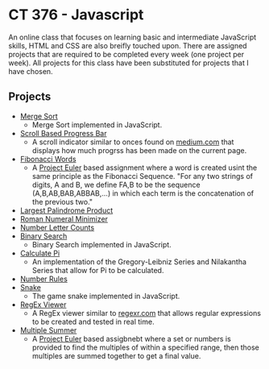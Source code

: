 # CT 376 - Javascript

An online class that focuses on learning basic and intermediate JavaScript skills, HTML and CSS are also breifly touched upon. There are assigned projects that are required to be completed every week (one project per week). All projects for this class have been substituted for projects that I have chosen.

## Projects

- [Merge Sort](https://github.com/ajchili/coursework/blob/master/ct_376/Assignment%201/mergeSort.js)
  - Merge Sort implemented in JavaScript.
- [Scroll Based Progress Bar](https://github.com/ajchili/coursework/tree/master/ct_376/Assignment%202)
  - A scroll indicator similar to onces found on [medium.com](https://medium.com/) that displays how much progrss has been made on the current page.
- [Fibonacci Words](https://github.com/ajchili/coursework/blob/master/ct_376/Assignment%203/fibonacciWords.js)
  - A [Project Euler](https://projecteuler.net/problem=230) based assignment where a word is created usint the same principle as the Fibonacci Sequence. "For any two strings of digits, A and B, we define FA,B to be the sequence (A,B,AB,BAB,ABBAB,...) in which each term is the concatenation of the previous two."
- [Largest Palindrome Product](https://github.com/ajchili/coursework/blob/master/ct_376/Assignment%204/largestPalindromeProduct.js)
- [Roman Numeral Minimizer](https://github.com/ajchili/coursework/blob/master/ct_376/Assignment%205/romanNumeralMinimizer.js)
- [Number Letter Counts](https://github.com/ajchili/coursework/blob/master/ct_376/Assignment%206/numberLetterCounts.js)
- [Binary Search](https://github.com/ajchili/coursework/blob/master/ct_376/Assignment%207/binarySearch.js)
  - Binary Search implemented in JavaScript.
- [Calculate Pi](https://github.com/ajchili/coursework/blob/master/ct_376/Assignment%208/calculatePi.js)
  - An implementation of the Gregory-Leibniz Series and Nilakantha Series that allow for Pi to be calculated.
- [Number Rules](https://github.com/ajchili/coursework/blob/master/ct_376/Assignment%209/numberRules.js)
- [Snake](https://github.com/ajchili/coursework/tree/master/ct_376/Assignment%2010)
  - The game snake implemented in JavaScript.
- [RegEx Viewer](https://github.com/ajchili/coursework/tree/master/ct_376/Assignment%2011)
  - A RegEx viewer similar to [regexr.com](https://regexr.com/) that allows regular expressions to be created and tested in real time.
- [Multiple Summer](https://github.com/ajchili/coursework/tree/master/ct_376/Assignment%2012)
  - A [Project Euler](https://projecteuler.net/problem=1) based assigbnebt where a set or numbers is provided to find the multiples of within a specified range, then those multiples are summed together to get a final value.
